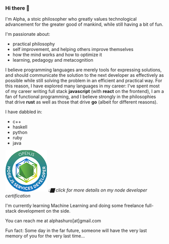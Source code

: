 ### Hi there 👋

I'm Alpha, a stoic philosopher who greatly values technological advancement for the greater good of mankind, while still having a bit of fun.

I'm passionate about:
- practical philosophy
- self improvement, and helping others improve themselves
- how the mind works and how to optimize it
- learning, pedagogy and metacognition

I believe programming languages are merely tools for expressing solutions, and should communicate the solution to the next developer as effectively as possible while still solving the problem in an efficient and practical way. For this reason, I have explored many languages in my career:
I've spent most of my career writing full stack **javascript** (with **react** on the frontend), I am a fan of functional programming, and I believe strongly in the philosophies that drive **rust** as well as those that drive **go** (albeit for different reasons).

I have dabbled in:
- c++
- haskell
- python
- ruby
- java

[![](jsnsd-openjs-node-js-services-developer.png)](https://www.youracclaim.com/badges/b3f92720-7d39-43f7-99c5-106680137a30/public_url)
*👆🏿 click for more details on my node developer certification*

I'm currently learning Machine Learning and doing some freelance full-stack development on the side.

You can reach me at alphashuro[at]gmail.com

Fun fact: Some day in the far future, someone will have the very last memory of you for the very last time...

<!--
**alphashuro/alphashuro** is a ✨ _special_ ✨ repository because its `README.md` (this file) appears on your GitHub profile.

Here are some ideas to get you started:

- 🔭 I’m currently working on ...
- 🌱 I’m currently learning ...
- 👯 I’m looking to collaborate on ...
- 🤔 I’m looking for help with ...
- 💬 Ask me about ...
- 📫 How to reach me: ...
- 😄 Pronouns: ...
- ⚡ Fun fact: ...
-->
